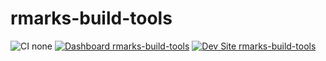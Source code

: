 # rmarks-build-tools

![CI none](https://img.shields.io/badge/ci-none-orange.svg)
[![Dashboard rmarks-build-tools](https://img.shields.io/badge/dashboard-rmarks_build_tools-yellow.svg)](https://dashboard.pantheon.io/sites/9655f0af-4b27-41fd-858d-0b68aae94408#dev/code)
[![Dev Site rmarks-build-tools](https://img.shields.io/badge/site-rmarks_build_tools-blue.svg)](http://dev-rmarks-build-tools.pantheonsite.io/)